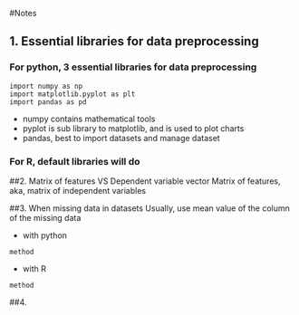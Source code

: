 #Notes

## 1. Essential libraries for data preprocessing
### For python, 3 essential libraries for data preprocessing
```
import numpy as np
import matplotlib.pyplot as plt
import pandas as pd
```
- numpy contains mathematical tools
- pyplot is sub library to matplotlib, and is used to plot charts
- pandas, best to import datasets and manage dataset

### For R, default libraries will do

##2. Matrix of features VS Dependent variable vector
Matrix of features, aka, matrix of independent variables

##3. When missing data in datasets
Usually, use mean value of the column of the missing data
- with python
```
method
```
- with R
```
method
```
##4. 
